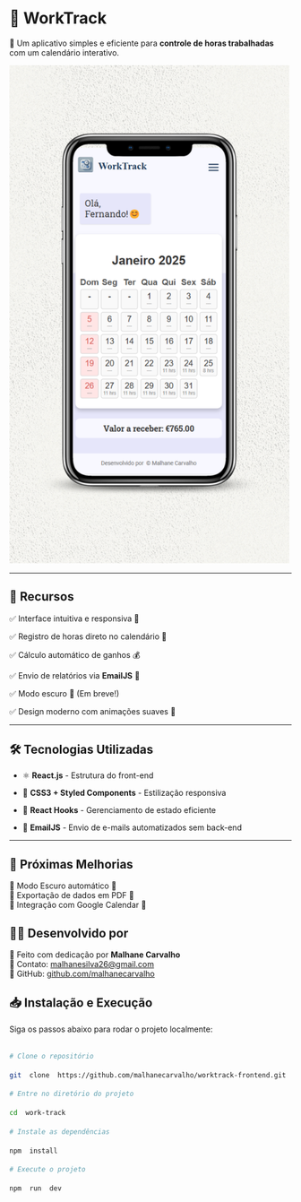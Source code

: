 # 📅 WorkTrack

  

🚀 Um aplicativo simples e eficiente para **controle de horas trabalhadas** com um calendário interativo.

  

<img src="./src/images/worktrack_project.png" alt="project worktrack" width="500">

  

---

  

## 🌟 **Recursos**

✅ Interface intuitiva e responsiva 📱

✅ Registro de horas direto no calendário 📝

✅ Cálculo automático de ganhos 💰

✅ Envio de relatórios via **EmailJS** 📧

✅ Modo escuro 🌙 (Em breve!)

✅ Design moderno com animações suaves 🎨

  

---

  

## 🛠️ **Tecnologias Utilizadas**

- ⚛️ **React.js** - Estrutura do front-end

- 🎨 **CSS3 + Styled Components** - Estilização responsiva

- 🔄 **React Hooks** - Gerenciamento de estado eficiente

- 📧 **EmailJS** - Envio de e-mails automatizados sem back-end

  

---

## 📌 **Próximas Melhorias**

🔹 Modo Escuro automático 🌙  
🔹 Exportação de dados em PDF 📄  
🔹 Integração com Google Calendar 📅


## 👨‍💻 **Desenvolvido por**

💙 Feito com dedicação por **Malhane Carvalho**  
📧 Contato: malhanesilva26@gmail.com  
🔗 GitHub: [github.com/malhanecarvalho](https://github.com/malhanecarvalho)

  

## 📥 **Instalação e Execução**

Siga os passos abaixo para rodar o projeto localmente:

  

````bash

# Clone o repositório

git  clone  https://github.com/malhanecarvalho/worktrack-frontend.git

# Entre no diretório do projeto

cd  work-track

# Instale as dependências

npm  install

# Execute o projeto

npm  run  dev  



